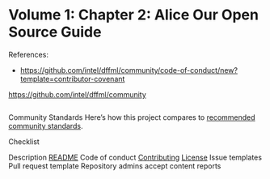 # Volume 1: Chapter 2: Alice Our Open Source Guide

References:

- https://github.com/intel/dffml/community/code-of-conduct/new?template=contributor-covenant

https://github.com/intel/dffml/community


```console
```

Community Standards
Here’s how this project compares to [recommended community standards](https://opensource.guide/).

Checklist

 
 Description
 [README](https://github.com/intel/dffml/blob/main/README.md)
 Code of conduct
 [Contributing](https://github.com/intel/dffml/blob/main/CONTRIBUTING.md)
 [License](https://github.com/intel/dffml/blob/main/LICENSE)
 Issue templates
 Pull request template
 Repository admins accept content reports


```console
```

